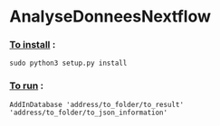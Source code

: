 # AnalyseDonneesNextflow

### <ins>To install</ins> :
```
sudo python3 setup.py install
```

### <ins>To run</ins> :

```
AddInDatabase 'address/to_folder/to_result' 'address/to_folder/to_json_information'
```